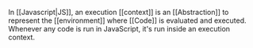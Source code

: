 In [[Javascript|JS]], an execution [[context]] is an [[Abstraction]] to represent the [[environment]] where [[Code]] is evaluated and executed. Whenever any code is run in JavaScript, it's run inside an execution context.